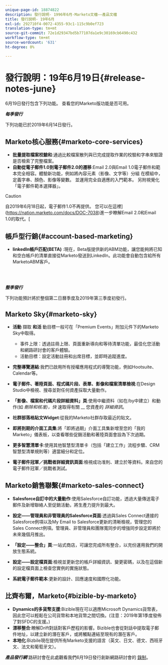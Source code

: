 ```yaml
---
unique-page-id: 18874822
description: 發行說明- 1996年6月-Marketo文檔——產品文檔
title: 發行說明- 19年6月
exl-id: 292710f4-0072-4355-93c1-115c9b0ef723
translation-type: tm+mt
source-git-commit: 72e1d29347bd5b77107da1e9c30169cb6490c432
workflow-type: tm+mt
source-wordcount: '631'
ht-degree: 0%

---
```


# 發行說明：19年6月19日{#release-notes-june}

6月19日發行包含下列功能。 查看您的Marketo版功能是否可用。

**_每季發行_**

下列功能已於2019年6月14日發行。

## Marketo核心服務{#marketo-core-services}

* **批量提取檔案校驗和**:通過比較檔案散列與已完成提取作業的校驗和字串來驗證是否檢索了完整檔案。
* **自動從電子郵件1.0到電子郵件2.0的遷移**:Email 2.0與Email 1.0電子郵件和範本完全相容。體驗新功能，例如將內容元素（影像、文字等）分組 在模組中，定義字串、顏色、影像等變數。 並運用完全自適應的入門範本。 另附視覺化「電子郵件範本選擇器」。

>[!CAUTION]
>
>自2019年6月18日起，電子郵件1.0不再提供。 您可以在這裡](https://nation.marketo.com/docs/DOC-7038)進一步瞭解Email 2.0和Email 1.0的取代。[

## 帳戶型行銷{#account-based-marketing}

* **linkedIn帳戶匹配(BETA)** :現在，Beta版提供新的ABM功能，讓您能夠將已知和空白帳戶的清單直接從Marketo發送到LinkedIn。此功能會自動包含給所有MarketoABM客戶。

<br> 

**_整季發行_**

下列功能預計將於整個第二日曆季度及2019年第三季度初發行。

## Marketo Sky{#marketo-sky}

* **活動** 擷取 **和活** 動目標一般可在「Premium Events」附加元件下的Marketo Sky中取得。

   * 事件上限：透過註冊上限、頁面重新導向和等待清單功能，最佳化您活動和網路研討會的客戶體驗。
   * 活動目標：設定活動註冊和出席目標，並即時追蹤進度。

* **完整導覽連結**:我們已啟用所有授權應用程式的導覽功能，例如Hootsuite、Calendar等。
* **電子郵件、著陸頁面、程式碼片段、表單、影像和檔案清單檢視**:在Design Studio中檢視、搜尋並對任何資產採取大量動作。
* **「影像、檔案和代碼片段詳細資料」頁**:使用中繼資料（如在/by中建立）和動作(如 _刪除和核准)，快_ 速取得有關 __ 您資產的 _詳細資訊_。
* **社群部落格貼文Widget**:從我的Marketo社群存取最近的貼文。
* **即將到期的介面工具集**:將「即將過期」介面工具集新增至您的「我的Marketo」儀表板，以查看哪些促銷活動和著陸頁面會設為下次過期。
* **更多智慧清單卡**:使用其他智慧型清單卡（包括「建立工作」流程步驟、CRM智慧型清單規則等）適當細分和定位。
* **電子郵件冠軍／挑戰者詳細資訊頁面**:檢視成功准則、建立於等資料。來自您的電子郵件冠軍／挑戰者測試。

## Marketo銷售聯繫{#marketo-sales-connect}

* **Salesforce自訂中的大量動作**:使用Salesforce自訂功能，透過大量傳送電子郵件及新增聯絡人至促銷活動，將生產力提升到最大。
* **設定——管理員和非管理員的Salesforce頁面**:透過與Sales Connect連接的Salesforce例項以及My Email to Salesforce更新的清晰檢視，管理您的Sales Connect例項。管理員、非管理員和團隊寬同步的增強同步設定即將於未來幾個月推出。
* **「設定——整合」頁**:一站式商店，可讓您完成所有整合，以充份運用我們的開放生態系統。
* **設定——設定檔頁面**:檢視並更新您的帳戶詳細資訊、變更密碼，以及在這個新的設定檔頁面上檢查您實例的實施狀態。

* **系統電子郵件範本**:更新的設計、回應速度和國際化功能。

## 比齊布爾，Marketo{#bizible-by-marketo}

* **Dynamics的多貨幣支援**:Bizible現在可以適應Microsoft Dynamics貨幣表，因此您可以輕鬆在公司貨幣和本地貨幣之間切換。(注意：2019年第1季度發佈了對SFDC的支援。)
* **漂移整合**:瞭解Drift對話對客戶歷程的影響。Bizible也會從對話中提取電子郵件地址，以建立新的潛在客戶，或將觸點連結至現有的潛在客戶。
* **本地化**:Bizbile現在提供所有Marketo支援的語言（英文、日文、德文、西班牙文、法文和葡萄牙文）。

***產品發行網*** 路研討會在此處觀看我們6月19日發行創新網路研討會的 [錄制](https://engage.marketo.com/Marketo-June-Product-Release-2019-On-Demand.html)。
